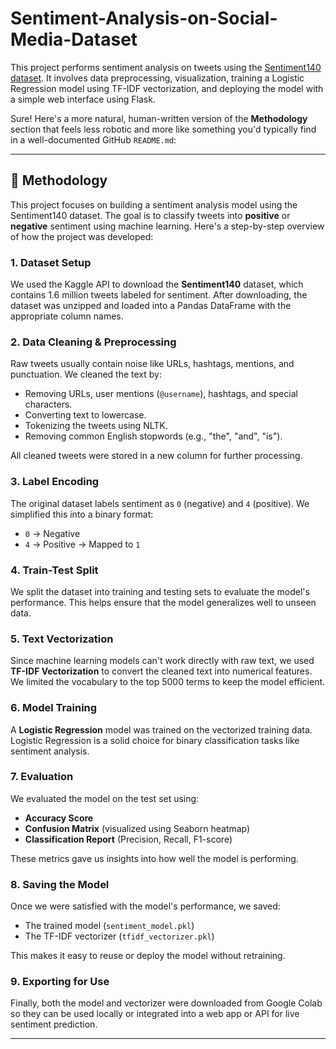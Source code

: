 # Sentiment-Analysis-on-Social-Media-Dataset

This project performs sentiment analysis on tweets using the [Sentiment140 dataset](https://www.kaggle.com/kazanova/sentiment140). It involves data preprocessing, visualization, training a Logistic Regression model using TF-IDF vectorization, and deploying the model with a simple web interface using Flask.

Sure! Here's a more natural, human-written version of the **Methodology** section that feels less robotic and more like something you'd typically find in a well-documented GitHub `README.md`:

---

## 🧠 Methodology

This project focuses on building a sentiment analysis model using the Sentiment140 dataset. The goal is to classify tweets into **positive** or **negative** sentiment using machine learning. Here's a step-by-step overview of how the project was developed:

### 1. Dataset Setup
We used the Kaggle API to download the **Sentiment140** dataset, which contains 1.6 million tweets labeled for sentiment. After downloading, the dataset was unzipped and loaded into a Pandas DataFrame with the appropriate column names.

### 2. Data Cleaning & Preprocessing
Raw tweets usually contain noise like URLs, hashtags, mentions, and punctuation. We cleaned the text by:
- Removing URLs, user mentions (`@username`), hashtags, and special characters.
- Converting text to lowercase.
- Tokenizing the tweets using NLTK.
- Removing common English stopwords (e.g., "the", "and", "is").

All cleaned tweets were stored in a new column for further processing.

### 3. Label Encoding
The original dataset labels sentiment as `0` (negative) and `4` (positive). We simplified this into a binary format:
- `0` → Negative
- `4` → Positive → Mapped to `1`

### 4. Train-Test Split
We split the dataset into training and testing sets to evaluate the model's performance. This helps ensure that the model generalizes well to unseen data.

### 5. Text Vectorization
Since machine learning models can't work directly with raw text, we used **TF-IDF Vectorization** to convert the cleaned text into numerical features. We limited the vocabulary to the top 5000 terms to keep the model efficient.

### 6. Model Training
A **Logistic Regression** model was trained on the vectorized training data. Logistic Regression is a solid choice for binary classification tasks like sentiment analysis.

### 7. Evaluation
We evaluated the model on the test set using:
- **Accuracy Score**
- **Confusion Matrix** (visualized using Seaborn heatmap)
- **Classification Report** (Precision, Recall, F1-score)

These metrics gave us insights into how well the model is performing.

### 8. Saving the Model
Once we were satisfied with the model's performance, we saved:
- The trained model (`sentiment_model.pkl`)
- The TF-IDF vectorizer (`tfidf_vectorizer.pkl`)

This makes it easy to reuse or deploy the model without retraining.

### 9. Exporting for Use
Finally, both the model and vectorizer were downloaded from Google Colab so they can be used locally or integrated into a web app or API for live sentiment prediction.

---



